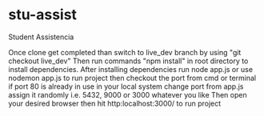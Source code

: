 # stu-assist
Student Assistencia


Once clone get completed than switch to live_dev branch by using "git checkout live_dev"
Then run commands "npm install" in root directory to install dependencies.
After installing dependencies run node app.js or use nodemon app.js to run project then checkout the port from cmd or terminal if port 80 is already in use in your local system change port from app.js assign it randomly i.e. 5432, 9000 or 3000 whatever you like
Then open your desired browser then hit http:localhost:3000/ to run project
